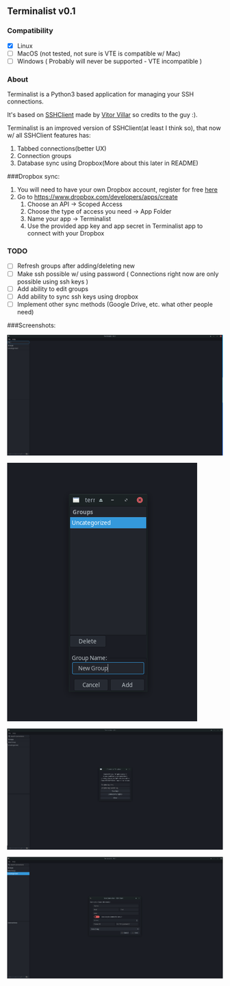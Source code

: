 ## **Terminalist v0.1**

### Compatibility

- [x] Linux
- [ ] MacOS (not tested, not sure is VTE is compatible w/ Mac)
- [ ] Windows ( Probably will never be supported - VTE incompatible )

### About

Terminalist is a Python3 based application for managing your SSH connections.

It's based on [SSHClient](http://vitorluis.github.io/SSHClient/) made by [Vitor Villar](vitor.luis98@gmail.com) so
credits to the guy :).

Terminalist is an improved version of SSHClient(at least I think so), that now w/ all SSHClient features has:

1. Tabbed connections(better UX)
2. Connection groups
3. Database sync using Dropbox(More about this later in README)

###Dropbox sync:

1. You will need to have your own Dropbox account, register for free [here](https://www.dropbox.com/register)
2. Go to https://www.dropbox.com/developers/apps/create
    1. Choose an API -> Scoped Access
    2. Choose the type of access you need -> App Folder
    3. Name your app -> Terminalist
    4. Use the provided app key and app secret in Terminalist app to connect with your Dropbox

### TODO

- [ ] Refresh groups after adding/deleting new
- [ ] Make ssh possible w/ using password ( Connections right now are only possible using ssh keys )
- [ ] Add ability to edit groups
- [ ] Add ability to sync ssh keys using dropbox
- [ ] Implement other sync methods (Google Drive, etc. what other people need)

###Screenshots:

![Alt text](screenshots/terminalist-1.png "Screenshot 1")

![Alt text](screenshots/terminalist-2.png "Screenshot 2")

![Alt text](screenshots/terminalist-3.png "Screenshot 3")

![Alt text](screenshots/terminalist-4.png "Screenshot 4")
